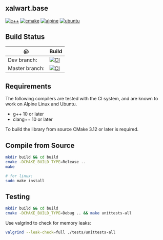 ## xalwart.base
[![c++](https://img.shields.io/badge/c%2B%2B-20-6c85cf)](https://isocpp.org/)
[![cmake](https://img.shields.io/badge/cmake-%3E=3.12-success)](https://cmake.org/)
[![alpine](https://img.shields.io/badge/Alpine_Linux-0D597F?style=flat&logo=alpine-linux&logoColor=white)](https://alpinelinux.org/)
[![ubuntu](https://img.shields.io/badge/Ubuntu-E95420?style=flat&logo=ubuntu&logoColor=white)](https://ubuntu.com/)

## Build Status
| @ | Build |
|---|---|
| Dev branch: | [![CI](https://github.com/YuriyLisovskiy/xalwart.base/actions/workflows/ci.yml/badge.svg?branch=dev)](https://github.com/YuriyLisovskiy/xalwart.base/actions/workflows/ci.yml?query=branch%3Adev) |
| Master branch: | [![CI](https://github.com/YuriyLisovskiy/xalwart.base/actions/workflows/ci.yml/badge.svg?branch=master)](https://github.com/YuriyLisovskiy/xalwart.base/actions/workflows/ci.yml?query=branch%3Amaster) |

## Requirements
The following compilers are tested with the CI system, and are known to work
on Alpine Linux and Ubuntu.
* g++ 10 or later
* clang++ 10 or later

To build the library from source CMake 3.12 or later is required.

## Compile from Source
```bash
mkdir build && cd build
cmake -DCMAKE_BUILD_TYPE=Release ..
make

# for linux:
sudo make install
```

## Testing
```bash
mkdir build && cd build
cmake -DCMAKE_BUILD_TYPE=Debug .. && make unittests-all
```

Use valgrind to check for memory leaks:
```bash
valgrind --leak-check=full ./tests/unittests-all
```
